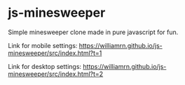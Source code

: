 # js-minesweeper
Simple minesweeper clone made in pure javascript for fun.

Link for mobile settings:
https://williamrn.github.io/js-minesweeper/src/index.html?t=1

Link for desktop settings:
https://williamrn.github.io/js-minesweeper/src/index.html?t=2
